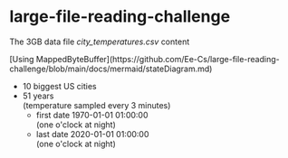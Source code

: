 # large-file-reading-challenge
<p>The 3GB data file <i>city_temperatures.csv</i> content</p>
<p>
[Using MappedByteBuffer](https://github.com/Ee-Cs/large-file-reading-challenge/blob/main/docs/mermaid/stateDiagram.md)
</p>
<ul>
<li>10 biggest US cities</li>
<li>51 years<br>
    (temperature sampled every 3 minutes)
    <ul>
        <li>first date 1970-01-01 01:00:00<br>
        (one o'clock at night)</li>
        <li>last  date 2020-01-01 01:00:00<br>
        (one o'clock at night)</li>
    </ul>
    </li>
</ul>
<p></p>
